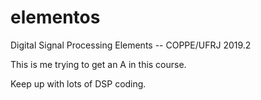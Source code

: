 # elementos
Digital Signal Processing Elements -- COPPE/UFRJ 2019.2

This is me trying to get an A in this course.

Keep up with lots of DSP coding.
